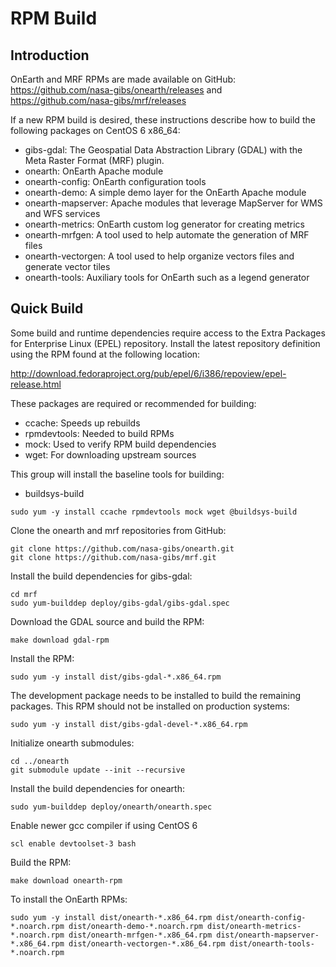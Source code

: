 # RPM Build

## Introduction

OnEarth and MRF RPMs are made available on GitHub: https://github.com/nasa-gibs/onearth/releases and https://github.com/nasa-gibs/mrf/releases

If a new RPM build is desired, these instructions describe how to build the following packages on CentOS 6 x86_64:

* gibs-gdal: The Geospatial Data Abstraction Library (GDAL) with the Meta Raster Format (MRF) plugin.
* onearth: OnEarth Apache module
* onearth-config: OnEarth configuration tools
* onearth-demo: A simple demo layer for the OnEarth Apache module
* onearth-mapserver: Apache modules that leverage MapServer for WMS and WFS services
* onearth-metrics: OnEarth custom log generator for creating metrics
* onearth-mrfgen: A tool used to help automate the generation of MRF files
* onearth-vectorgen: A tool used to help organize vectors files and generate vector tiles
* onearth-tools: Auxiliary tools for OnEarth such as a legend generator

## Quick Build

Some build and runtime dependencies require access to the Extra Packages for Enterprise Linux (EPEL) repository. Install the latest repository definition using the RPM found at the following location:

http://download.fedoraproject.org/pub/epel/6/i386/repoview/epel-release.html

These packages are required or recommended for building:

* ccache: Speeds up rebuilds
* rpmdevtools: Needed to build RPMs
* mock: Used to verify RPM build dependencies
* wget: For downloading upstream sources

This group will install the baseline tools for building:

* buildsys-build

```Shell
sudo yum -y install ccache rpmdevtools mock wget @buildsys-build
```

Clone the onearth and mrf repositories from GitHub:

```Shell
git clone https://github.com/nasa-gibs/onearth.git
git clone https://github.com/nasa-gibs/mrf.git
```

Install the build dependencies for gibs-gdal:

```Shell
cd mrf
sudo yum-builddep deploy/gibs-gdal/gibs-gdal.spec
```

Download the GDAL source and build the RPM:

```Shell
make download gdal-rpm
```

Install the RPM:

```Shell
sudo yum -y install dist/gibs-gdal-*.x86_64.rpm
```

The development package needs to be installed to build the remaining packages. This RPM should not be installed on production systems:

```Shell
sudo yum -y install dist/gibs-gdal-devel-*.x86_64.rpm 
```

Initialize onearth submodules:

```Shell
cd ../onearth
git submodule update --init --recursive
```

Install the build dependencies for onearth:

```Shell
sudo yum-builddep deploy/onearth/onearth.spec
```

Enable newer gcc compiler if using CentOS 6

```Shell
scl enable devtoolset-3 bash
``` 

Build the RPM:

```Shell
make download onearth-rpm
```

To install the OnEarth RPMs:

```Shell
sudo yum -y install dist/onearth-*.x86_64.rpm dist/onearth-config-*.noarch.rpm dist/onearth-demo-*.noarch.rpm dist/onearth-metrics-*.noarch.rpm dist/onearth-mrfgen-*.x86_64.rpm dist/onearth-mapserver-*.x86_64.rpm dist/onearth-vectorgen-*.x86_64.rpm dist/onearth-tools-*.noarch.rpm
```
